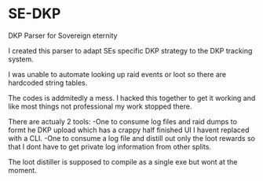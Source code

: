 # SE-DKP
DKP Parser for Sovereign eternity

I created this parser to adapt SEs specific DKP strategy to the DKP tracking system.

I was unable to automate looking up raid events or loot so there are hardcoded string tables.

The codes is addmitedly a mess.  I hacked this together to get it working and like most things not professional my work stopped there.

There are actualy 2 tools:
-One to consume log files and raid dumps to formt he DKP upload which has a crappy half finished UI I havent replaced with a CLI.
-One to consume a log file and distill out only the loot rewards so that I dont have to get private log information from other splits.

The loot distiller is supposed to compile as a single exe but wont at the moment.

